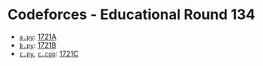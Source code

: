 # Codeforces - Educational Round 134

- [`a.py`](a.py): [1721A](https://codeforces.com/contest/1721/problem/A)
- [`b.py`](b.py): [1721B](https://codeforces.com/contest/1721/problem/B)
- [`c.py`](c.py), [`c.cpp`](c.cpp): [1721C](https://codeforces.com/contest/1721/problem/C)
